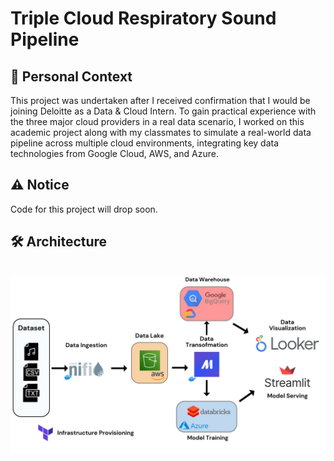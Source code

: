 # Triple Cloud Respiratory Sound Pipeline

## 📝 Personal Context

This project was undertaken after I received confirmation that I would be joining Deloitte as a Data & Cloud Intern. To gain practical experience with the three major cloud providers in a real data scenario, I worked on this academic project along with my classmates to simulate a real-world data pipeline across multiple cloud environments, integrating key data technologies from Google Cloud, AWS, and Azure.

## ⚠️ Notice
Code for this project will drop soon.

## 🛠️ Architecture

<br>
<div align="center">
   <img align="center" alt="architecture" width="800" src="archi.jpg">
   <br><br>
</div>
<br>
